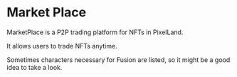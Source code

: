 # Market Place

MarketPlace is a P2P trading platform for NFTs in PixelLand.

It allows users to trade NFTs anytime.

Sometimes characters necessary for Fusion are listed, so it might be a good idea to take a look.
